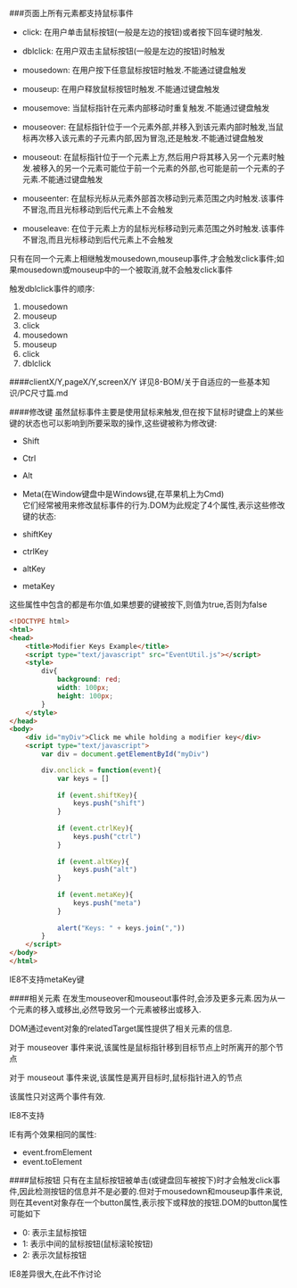 ###页面上所有元素都支持鼠标事件

- click: 在用户单击鼠标按钮(一般是左边的按钮)或者按下回车键时触发.

- dblclick: 在用户双击主鼠标按钮(一般是左边的按钮)时触发

- mousedown: 在用户按下任意鼠标按钮时触发.不能通过键盘触发

- mouseup: 在用户释放鼠标按钮时触发.不能通过键盘触发

- mousemove: 当鼠标指针在元素内部移动时重复触发.不能通过键盘触发

- mouseover: 在鼠标指针位于一个元素外部,并移入到该元素内部时触发,当鼠标再次移入该元素的子元素内部,因为冒泡,还是触发.不能通过键盘触发

- mouseout: 在鼠标指针位于一个元素上方,然后用户将其移入另一个元素时触发.被移入的另一个元素可能位于前一个元素的外部,也可能是前一个元素的子元素.不能通过键盘触发

- mouseenter: 在鼠标光标从元素外部首次移动到元素范围之内时触发.该事件不冒泡,而且光标移动到后代元素上不会触发

- mouseleave: 在位于元素上方的鼠标光标移动到元素范围之外时触发.该事件不冒泡,而且光标移动到后代元素上不会触发

只有在同一个元素上相继触发mousedown,mouseup事件,才会触发click事件;如果mousedown或mouseup中的一个被取消,就不会触发click事件

触发dblclick事件的顺序:

1. mousedown
2. mouseup
3. click
4. mousedown
5. mouseup
6. click
7. dblclick

####clientX/Y,pageX/Y,screenX/Y
详见8-BOM/关于自适应的一些基本知识/PC尺寸篇.md

####修改键
虽然鼠标事件主要是使用鼠标来触发,但在按下鼠标时键盘上的某些键的状态也可以影响到所要采取的操作,这些键被称为修改键: 

- Shift
- Ctrl
- Alt
- Meta(在Window键盘中是Windows键,在苹果机上为Cmd)                                           
它们经常被用来修改鼠标事件的行为.DOM为此规定了4个属性,表示这些修改键的状态: 

- shiftKey
- ctrlKey
- altKey
- metaKey

这些属性中包含的都是布尔值,如果想要的键被按下,则值为true,否则为false

```html
<!DOCTYPE html>
<html>
<head>
    <title>Modifier Keys Example</title>
    <script type="text/javascript" src="EventUtil.js"></script>
    <style>
        div{
            background: red;
            width: 100px;
            height: 100px;
        }
    </style>
</head>
<body>
    <div id="myDiv">Click me while holding a modifier key</div>
    <script type="text/javascript">
        var div = document.getElementById("myDiv")

        div.onclick = function(event){
            var keys = []
            
            if (event.shiftKey){
                keys.push("shift")
            }
            
            if (event.ctrlKey){
                keys.push("ctrl")
            }
            
            if (event.altKey){
                keys.push("alt")
            }
            
            if (event.metaKey){
                keys.push("meta")
            }
            
            alert("Keys: " + keys.join(","))
        }
    </script>
</body>
</html>
```

IE8不支持metaKey键

####相关元素
在发生mouseover和mouseout事件时,会涉及更多元素.因为从一个元素的移入或移出,必然导致另一个元素被移出或移入.

DOM通过event对象的relatedTarget属性提供了相关元素的信息.

对于 mouseover 事件来说,该属性是鼠标指针移到目标节点上时所离开的那个节点

对于 mouseout 事件来说,该属性是离开目标时,鼠标指针进入的节点

该属性只对这两个事件有效.

IE8不支持

IE有两个效果相同的属性: 

- event.fromElement
- event.toElement

####鼠标按钮
只有在主鼠标按钮被单击(或键盘回车被按下)时才会触发click事件,因此检测按钮的信息并不是必要的.但对于mousedown和mouseup事件来说,则在其event对象存在一个button属性,表示按下或释放的按钮.DOM的button属性可能如下

- 0: 表示主鼠标按钮
- 1: 表示中间的鼠标按钮(鼠标滚轮按钮)
- 2: 表示次鼠标按钮

IE8差异很大,在此不作讨论

